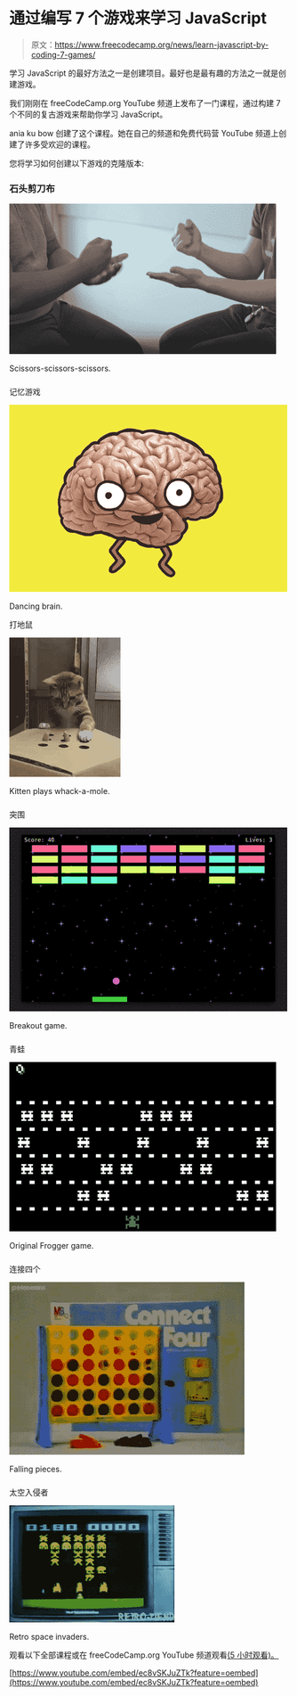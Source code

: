 # 通过编写 7 个游戏来学习 JavaScript

> 原文：<https://www.freecodecamp.org/news/learn-javascript-by-coding-7-games/>

学习 JavaScript 的最好方法之一是创建项目。最好也是最有趣的方法之一就是创建游戏。

我们刚刚在 freeCodeCamp.org YouTube 频道上发布了一门课程，通过构建 7 个不同的复古游戏来帮助你学习 JavaScript。

ania ku bow 创建了这个课程。她在自己的频道和免费代码营 YouTube 频道上创建了许多受欢迎的课程。

您将学习如何创建以下游戏的克隆版本:

### 石头剪刀布

![giphy--5-](img/38ced1a7e844a767c1359eb97ff0a8d5.png)

Scissors-scissors-scissors.

### 
记忆游戏

![giphy--6-](img/2252d409e33b93549b9a71f16b5c174e.png)

Dancing brain.

打地鼠

![giphy--7-](img/42f0b583f80325af2c8928d8581d537c.png)

Kitten plays whack-a-mole.

### 
突围

![BeautifulLoathsomeDragon-size_restricted](img/63864815910fd16cfe99907fdfccb74a.png)

Breakout game.

### 
青蛙

![giphy--4-](img/435f77468af9e6d0769c0f1eb695c7ea.png)

Original Frogger game.

### 
连接四个

![giphy--8-](img/1480d69d4701f64231b52d28a64b8888.png)

Falling pieces.

### 
太空入侵者

![giphy--9-](img/e1851526dd17c98444bd6bc43196b199.png)

Retro space invaders.

观看以下全部课程或在 freeCodeCamp.org YouTube 频道观看[(5 小时观看)。](https://youtu.be/ec8vSKJuZTk)

[https://www.youtube.com/embed/ec8vSKJuZTk?feature=oembed](https://www.youtube.com/embed/ec8vSKJuZTk?feature=oembed)